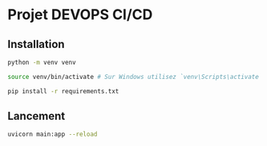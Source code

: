 # Projet DEVOPS CI/CD

## Installation

```bash
python -m venv venv
```

```bash
source venv/bin/activate # Sur Windows utilisez `venv\Scripts\activate`
```

```bash
pip install -r requirements.txt
```

## Lancement

```bash
uvicorn main:app --reload
```
